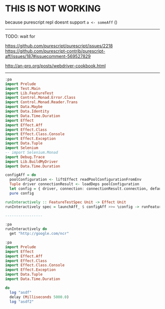 # THIS IS NOT WORKING

because purescript repl doesnt support `a <- someAff` ()

-------------------
TODO: wait for

https://github.com/purescript/purescript/issues/2218
https://github.com/purescript-contrib/purescript-aff/issues/187#issuecomment-569527829

http://an-pro.org/posts/webdriver-cookbook.html

-----------------

```purs
:pa
import Prelude
import Test.Main
import Lib.FeatureTest
import Control.Monad.Error.Class
import Control.Monad.Reader.Trans
import Data.Maybe
import Data.Identity
import Data.Time.Duration
import Effect
import Effect.Aff
import Effect.Class
import Effect.Class.Console
import Effect.Exception
import Data.Tuple
import Selenium
-- import Selenium.Monad
import Debug.Trace
import Lib.BuildMyDriver
import Data.Time.Duration

configAff = do
  poolConfiguration <- liftEffect readPoolConfigurationFromEnv
  Tuple driver connectionResult <- loadDeps poolConfiguration
  let config = { driver, connection: connectionResult.connection, defaultTimeout }
  pure config

runInteractively :: FeatureTestSpec Unit -> Effect Unit
runInteractively spec = launchAff_ $ configAff >>= \config -> runFeatureTest spec config

-----------------

:pa
runInteractively do
  get "http://google.com/ncr"

:pa
import Prelude
import Effect
import Effect.Aff
import Effect.Class
import Effect.Class.Console
import Effect.Exception
import Data.Tuple
import Data.Time.Duration

do
  log "asdf"
  delay (Milliseconds 5000.0)
  log "asdf2"
```
